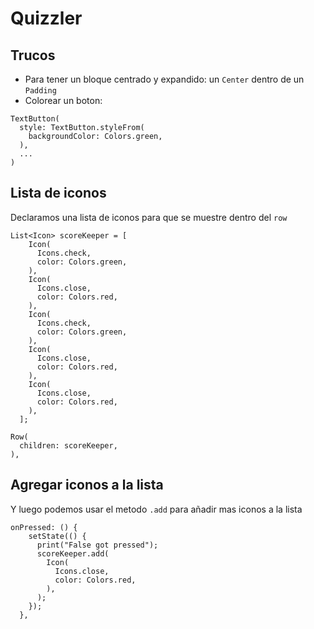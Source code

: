 # Quizzler

## Trucos
- Para tener un bloque centrado y expandido: un `Center` dentro de un `Padding`
- Colorear un boton:
```
TextButton(
  style: TextButton.styleFrom(
    backgroundColor: Colors.green,
  ),
  ...
)
```

## Lista de iconos
Declaramos una lista de iconos para que se muestre dentro del `row`
```
List<Icon> scoreKeeper = [
    Icon(
      Icons.check,
      color: Colors.green,
    ),
    Icon(
      Icons.close,
      color: Colors.red,
    ),
    Icon(
      Icons.check,
      color: Colors.green,
    ),
    Icon(
      Icons.close,
      color: Colors.red,
    ),
    Icon(
      Icons.close,
      color: Colors.red,
    ),
  ];
```

```
Row(
  children: scoreKeeper,
),
```

## Agregar iconos a la lista
Y luego podemos usar el metodo `.add` para añadir mas iconos a la lista
```
onPressed: () {
    setState(() {
      print("False got pressed");
      scoreKeeper.add(
        Icon(
          Icons.close,
          color: Colors.red,
        ),
      );
    });
  },
```